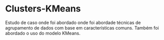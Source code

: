 # Clusters-KMeans
Estudo de caso onde foi abordado onde foi abordade técnicas de agrupamento de dados com base em características comuns. Também foi abordado o uso do modelo KMeans.
